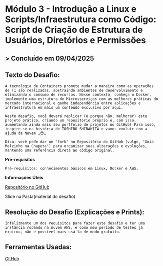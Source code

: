 ﻿# **Módulo 3 - Introdução a Linux e Scripts/Infraestrutura como Código: Script de Criação de Estrutura de Usuários, Diretórios e Permissões**

## > **Concluído em 09/04/2025**

## **Texto do Desafio:**

    A tecnologia de Containers promete mudar a maneira como as operações de TI são realizadas, abstraindo ambientes de desenvolvimento e otimizando o consumo de recursos. Nesse contexto, conheça o Docker, implemente uma estrutura de Microsserviços com as melhores práticas do mercado internacional e ganhe independência entre aplicações e infraestrutura em mais um conteúdo exclusivo por aqui.

    Neste desafio, você deverá replicar (e porque não, melhorar) este projeto prático, criando um repositório próprio e, com isso, aumentando ainda mais seu portfólio de projetos no GitHub! Para isso, inspire-se na história de TOSHIRO SHIBAKITA e vamos evoluir com a ajuda da Nuvem ☁️😍☁️

    Dica: você pode dar um "fork" no Repositório do GitHub (vulgo, "Guia Melzinho na Chupeta") para organizar suas alterações e evoluções, mantendo uma referência direta ao código original.

**Pré-requisitos**

    Pré-requisitos: conhecimentos básicos em Linux, Docker e AWS.

**Informações Úteis**

[Repositório no GitHub](https://github.com/denilsonbonatti/toshiro-shibakita)

Slide na Pasta(material do desafio)

## **Resolução do Desafio (Explicações e Prints):**

    Infelizmente um dos requisitos para fazer este desafio e ter uma instância rodando na nuvem AWS, e como meu período de testes já expirou, não e possível mais usá-la de modo gratuito.

## **Ferramentas Usadas:**

[GitHub](https://github.com/)
